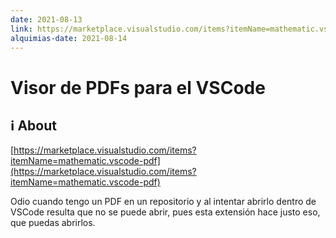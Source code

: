 ```yaml
---
date: 2021-08-13
link: https://marketplace.visualstudio.com/items?itemName=mathematic.vscode-pdf
alquimias-date: 2021-08-14
---
```


# Visor de PDFs para el VSCode

## ℹ️ About

[https://marketplace.visualstudio.com/items?itemName=mathematic.vscode-pdf](https://marketplace.visualstudio.com/items?itemName=mathematic.vscode-pdf)

Odio cuando tengo un PDF en un repositorio y al intentar abrirlo dentro de VSCode resulta que no se puede abrir, pues esta extensión hace justo eso, que puedas abrirlos.


